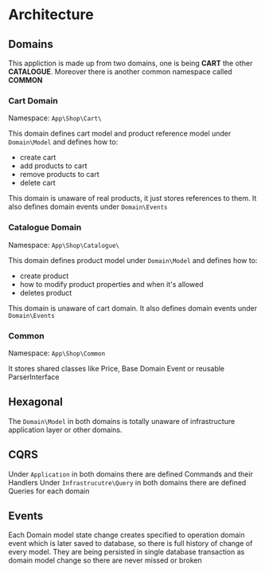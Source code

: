 # Architecture
## Domains
This appliction is made up from two domains, one is being **CART** the other **CATALOGUE**. Moreover
there is another common namespace called **COMMON**

### Cart Domain
Namespace: `App\Shop\Cart\`<br>

This domain defines cart model and product reference model under `Domain\Model`
and defines how to:
 - create cart
 - add products to cart
 - remove products to cart
 - delete cart
 
This domain is unaware of real products, it just stores references to them. 
It also defines domain events under `Domain\Events`

### Catalogue Domain
Namespace: `App\Shop\Catalogue\`<br>

This domain defines product model under `Domain\Model`
and defines how to:
 - create product
 - how to modify product properties and when it's allowed
 - deletes product

This domain is unaware of cart domain. 
It also defines domain events under `Domain\Events`

### Common
Namespace: `App\Shop\Common`<br>

It stores shared classes like Price, Base Domain Event or reusable ParserInterface

## Hexagonal
The `Domain\Model` in both domains is totally unaware of infrastructure application layer or
other domains.

## CQRS
Under `Application` in both domains there are defined Commands and their Handlers
Under `Infrastrucutre\Query` in both domains there are defined Queries for each domain

## Events
Each Domain model state change creates specified to operation domain event which is later saved
to database, so there is full history of change of every model. They are being persisted in single
database transaction as domain model change so there are never missed or broken
